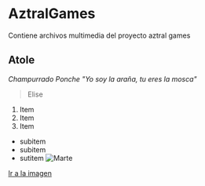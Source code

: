 # AztralGames
Contiene archivos multimedia del proyecto aztral games




## Atole

_Champurrado_
*Ponche*
_"Yo soy la araña, tu eres la mosca"_
> Elise

1. Item
2. Item
3. Item
  * subitem
  * subitem 
  * sutitem
  ![Marte](https://cdn-pro.elsalvador.com/wp-content/uploads/2017/01/29012206/1456242649873.jpg)
  
  [Ir a la imagen](https://cdn-pro.elsalvador.com/wp-content/uploads/2017/01/29012206/1456242649873.jpg)
